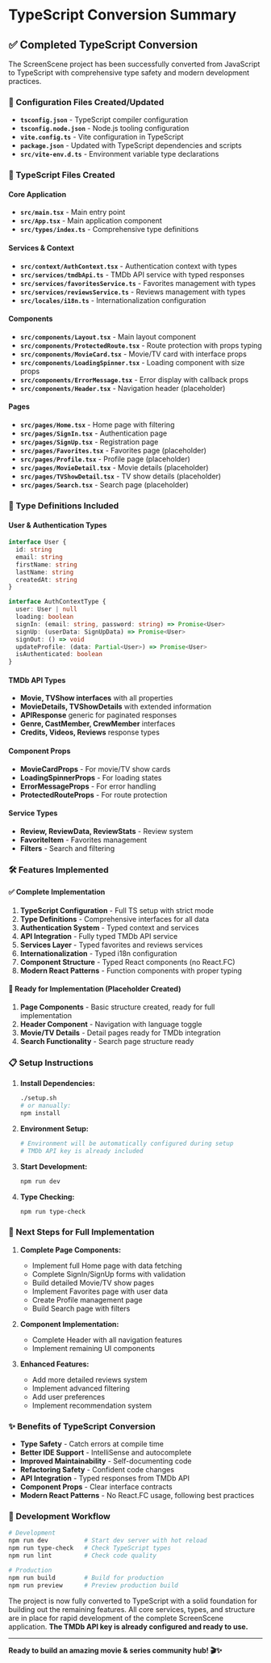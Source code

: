 # TypeScript Conversion Summary

## ✅ Completed TypeScript Conversion

The ScreenScene project has been successfully converted from JavaScript to TypeScript with comprehensive type safety and modern development practices.

### 🔧 Configuration Files Created/Updated

- **`tsconfig.json`** - TypeScript compiler configuration
- **`tsconfig.node.json`** - Node.js tooling configuration  
- **`vite.config.ts`** - Vite configuration in TypeScript
- **`package.json`** - Updated with TypeScript dependencies and scripts
- **`src/vite-env.d.ts`** - Environment variable type declarations

### 📁 TypeScript Files Created

#### Core Application
- **`src/main.tsx`** - Main entry point
- **`src/App.tsx`** - Main application component
- **`src/types/index.ts`** - Comprehensive type definitions

#### Services & Context
- **`src/context/AuthContext.tsx`** - Authentication context with types
- **`src/services/tmdbApi.ts`** - TMDb API service with typed responses
- **`src/services/favoritesService.ts`** - Favorites management with types
- **`src/services/reviewsService.ts`** - Reviews management with types
- **`src/locales/i18n.ts`** - Internationalization configuration

#### Components
- **`src/components/Layout.tsx`** - Main layout component
- **`src/components/ProtectedRoute.tsx`** - Route protection with props typing
- **`src/components/MovieCard.tsx`** - Movie/TV card with interface props
- **`src/components/LoadingSpinner.tsx`** - Loading component with size props
- **`src/components/ErrorMessage.tsx`** - Error display with callback props
- **`src/components/Header.tsx`** - Navigation header (placeholder)

#### Pages
- **`src/pages/Home.tsx`** - Home page with filtering
- **`src/pages/SignIn.tsx`** - Authentication page
- **`src/pages/SignUp.tsx`** - Registration page
- **`src/pages/Favorites.tsx`** - Favorites page (placeholder)
- **`src/pages/Profile.tsx`** - Profile page (placeholder)
- **`src/pages/MovieDetail.tsx`** - Movie details (placeholder)
- **`src/pages/TVShowDetail.tsx`** - TV show details (placeholder)
- **`src/pages/Search.tsx`** - Search page (placeholder)

### 🎯 Type Definitions Included

#### User & Authentication Types
```typescript
interface User {
  id: string
  email: string
  firstName: string
  lastName: string
  createdAt: string
}

interface AuthContextType {
  user: User | null
  loading: boolean
  signIn: (email: string, password: string) => Promise<User>
  signUp: (userData: SignUpData) => Promise<User>
  signOut: () => void
  updateProfile: (data: Partial<User>) => Promise<User>
  isAuthenticated: boolean
}
```

#### TMDb API Types
- **Movie, TVShow interfaces** with all properties
- **MovieDetails, TVShowDetails** with extended information
- **APIResponse<T>** generic for paginated responses
- **Genre, CastMember, CrewMember** interfaces
- **Credits, Videos, Reviews** response types

#### Component Props
- **MovieCardProps** - For movie/TV show cards
- **LoadingSpinnerProps** - For loading states
- **ErrorMessageProps** - For error handling
- **ProtectedRouteProps** - For route protection

#### Service Types
- **Review, ReviewData, ReviewStats** - Review system
- **FavoriteItem** - Favorites management
- **Filters** - Search and filtering

### 🛠️ Features Implemented

#### ✅ Complete Implementation
1. **TypeScript Configuration** - Full TS setup with strict mode
2. **Type Definitions** - Comprehensive interfaces for all data
3. **Authentication System** - Typed context and services
4. **API Integration** - Fully typed TMDb API service
5. **Services Layer** - Typed favorites and reviews services
6. **Internationalization** - Typed i18n configuration
7. **Component Structure** - Typed React components (no React.FC)
8. **Modern React Patterns** - Function components with proper typing

#### 🚧 Ready for Implementation (Placeholder Created)
1. **Page Components** - Basic structure created, ready for full implementation
2. **Header Component** - Navigation with language toggle
3. **Movie/TV Details** - Detail pages ready for TMDb integration
4. **Search Functionality** - Search page structure ready

### 📋 Setup Instructions

1. **Install Dependencies:**
   ```bash
   ./setup.sh
   # or manually:
   npm install
   ```

2. **Environment Setup:**
   ```bash
   # Environment will be automatically configured during setup
   # TMDb API key is already included
   ```

3. **Start Development:**
   ```bash
   npm run dev
   ```

4. **Type Checking:**
   ```bash
   npm run type-check
   ```

### 🎯 Next Steps for Full Implementation

1. **Complete Page Components:**
   - Implement full Home page with data fetching
   - Complete SignIn/SignUp forms with validation
   - Build detailed Movie/TV show pages
   - Implement Favorites page with user data
   - Create Profile management page
   - Build Search page with filters

2. **Component Implementation:**
   - Complete Header with all navigation features
   - Implement remaining UI components

3. **Enhanced Features:**
   - Add more detailed reviews system
   - Implement advanced filtering
   - Add user preferences
   - Implement recommendation system

### ✨ Benefits of TypeScript Conversion

- **Type Safety** - Catch errors at compile time
- **Better IDE Support** - IntelliSense and autocomplete
- **Improved Maintainability** - Self-documenting code
- **Refactoring Safety** - Confident code changes
- **API Integration** - Typed responses from TMDb API
- **Component Props** - Clear interface contracts
- **Modern React Patterns** - No React.FC usage, following best practices

### 🔧 Development Workflow

```bash
# Development
npm run dev          # Start dev server with hot reload
npm run type-check   # Check TypeScript types
npm run lint         # Check code quality

# Production
npm run build        # Build for production
npm run preview      # Preview production build
```

The project is now fully converted to TypeScript with a solid foundation for building out the remaining features. All core services, types, and structure are in place for rapid development of the complete ScreenScene application. **The TMDb API key is already configured and ready to use.**

---

**Ready to build an amazing movie & series community hub! 🎬✨**